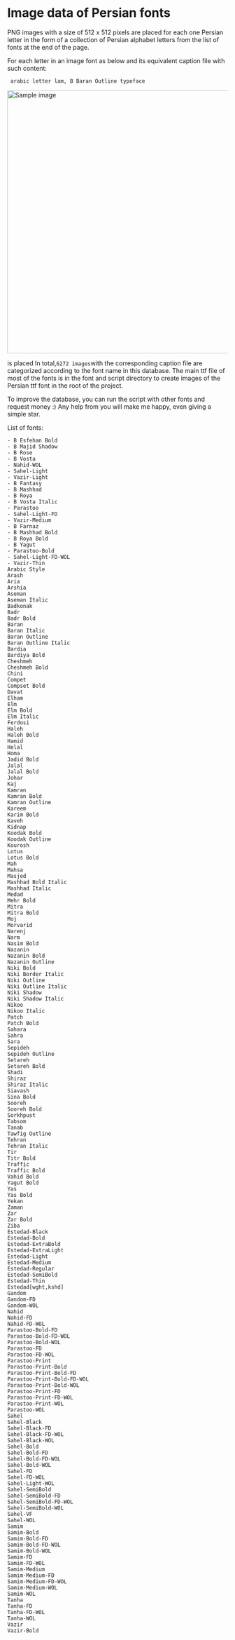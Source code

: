 # Image data of Persian fonts

PNG images with a size of 512 x 512 pixels are placed for each one Persian letter in the form of a collection of Persian alphabet letters from the list of fonts at the end of the page.

For each letter in an image font as below and its equivalent caption file with such content:
```
 arabic letter lam, B Baran Outline typeface
```

<p align="Sample image">
    <img src="./output/Vazir/beh_Vazir.png" alt="Sample image" width="600" height="auto">
</p>

is placed
In total,``` 6272 images ```with the corresponding caption file are categorized according to the font name in this database. The main ttf file of most of the fonts is in the font and script directory to create images of the Persian ttf font in the root of the project.

To improve the database, you can run the script with other fonts and request money :) Any help from you will make me happy, even giving a simple star.


List of fonts:
```
- B Esfehan Bold
- B Majid Shadow
- B Rose
- B Vosta
- Nahid-WOL
- Sahel-Light
- Vazir-Light
- B Fantasy
- B Mashhad
- B Roya
- B Vosta Italic
- Parastoo
- Sahel-Light-FD
- Vazir-Medium
- B Farnaz
- B Mashhad Bold
- B Roya Bold
- B Yagut
- Parastoo-Bold
- Sahel-Light-FD-WOL
- Vazir-Thin
Arabic Style
Arash
Aria
Arshia
Aseman
Aseman Italic
Badkonak
Badr
Badr Bold
Baran
Baran Italic
Baran Outline
Baran Outline Italic
Bardia
Bardiya Bold
Cheshmeh
Cheshmeh Bold
Chini
Compet
Compset Bold
Davat
Elham
Elm
Elm Bold
Elm Italic
Ferdosi
Haleh
Haleh Bold
Hamid
Helal
Homa
Jadid Bold
Jalal
Jalal Bold
Johar
Kaj
Kamran
Kamran Bold
Kamran Outline
Kareem
Karim Bold
Kaveh
Kidnap
Koodak Bold
Koodak Outline
Kourosh
Lotus
Lotus Bold
Mah
Mahsa
Masjed
Mashhad Bold Italic
Mashhad Italic
Medad
Mehr Bold
Mitra
Mitra Bold
Moj
Morvarid
Narenj
Narm
Nasim Bold
Nazanin
Nazanin Bold
Nazanin Outline
Niki Bold
Niki Border Italic
Niki Outline
Niki Outline Italic
Niki Shadow
Niki Shadow Italic
Nikoo
Nikoo Italic
Patch
Patch Bold
Sahara
Sahra
Sara
Sepideh
Sepideh Outline
Setareh
Setareh Bold
Shadi
Shiraz
Shiraz Italic
Siavash
Sina Bold
Sooreh
Sooreh Bold
Sorkhpust
Tabsom
Tanab
Tawfig Outline
Tehran
Tehran Italic
Tir
Titr Bold
Traffic
Traffic Bold
Vahid Bold
Yagut Bold
Yas
Yas Bold
Yekan
Zaman
Zar
Zar Bold
Ziba
Estedad-Black
Estedad-Bold
Estedad-ExtraBold
Estedad-ExtraLight
Estedad-Light
Estedad-Medium
Estedad-Regular
Estedad-SemiBold
Estedad-Thin
Estedad[wght,kshd]
Gandom
Gandom-FD
Gandom-WOL
Nahid
Nahid-FD
Nahid-FD-WOL
Parastoo-Bold-FD
Parastoo-Bold-FD-WOL
Parastoo-Bold-WOL
Parastoo-FD
Parastoo-FD-WOL
Parastoo-Print
Parastoo-Print-Bold
Parastoo-Print-Bold-FD
Parastoo-Print-Bold-FD-WOL
Parastoo-Print-Bold-WOL
Parastoo-Print-FD
Parastoo-Print-FD-WOL
Parastoo-Print-WOL
Parastoo-WOL
Sahel
Sahel-Black
Sahel-Black-FD
Sahel-Black-FD-WOL
Sahel-Black-WOL
Sahel-Bold
Sahel-Bold-FD
Sahel-Bold-FD-WOL
Sahel-Bold-WOL
Sahel-FD
Sahel-FD-WOL
Sahel-Light-WOL
Sahel-SemiBold
Sahel-SemiBold-FD
Sahel-SemiBold-FD-WOL
Sahel-SemiBold-WOL
Sahel-VF
Sahel-WOL
Samim
Samim-Bold
Samim-Bold-FD
Samim-Bold-FD-WOL
Samim-Bold-WOL
Samim-FD
Samim-FD-WOL
Samim-Medium
Samim-Medium-FD
Samim-Medium-FD-WOL
Samim-Medium-WOL
Samim-WOL
Tanha
Tanha-FD
Tanha-FD-WOL
Tanha-WOL
Vazir
Vazir-Bold
```
